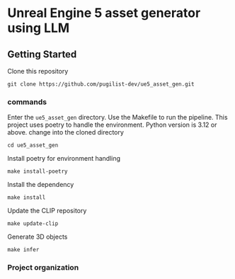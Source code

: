 # Unreal Engine 5 asset generator using LLM
## Getting Started
Clone this repository

```commandline
git clone https://github.com/pugilist-dev/ue5_asset_gen.git
```
### commands
Enter the `ue5_asset_gen` directory. Use the Makefile to run the pipeline. This project uses poetry to handle the environment. Python version is 3.12 or above.
change into the cloned directory
```commandline
cd ue5_asset_gen
```
Install poetry for environment handling
```commandline
make install-poetry
```
Install the dependency
```commandline
make install
```
Update the CLIP repository
```commandline
make update-clip
```
Generate 3D objects
```commandline
make infer
```
### Project organization
